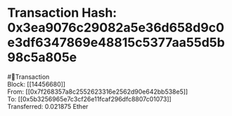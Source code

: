 
Transaction Hash: 0x3ea9076c29082a5e36d658d9c0e3df6347869e48815c5377aa55d5b98c5a805e
====================================================================================
  
#💸Transaction  
Block: [[14456680]]  
From: [[0x7f268357a8c2552623316e2562d90e642bb538e5]]  
To: [[0x5b3256965e7c3cf26e11fcaf296dfc8807c01073]]  
Transferred: 0.021875 Ether